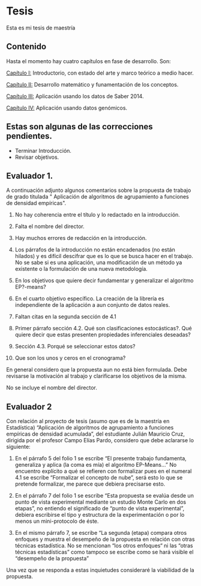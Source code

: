 # Tesis
Esta es mi tesis de maestría

## Contenido

Hasta el momento hay cuatro capítulos en fase de desarrollo. Son:

[Capítulo I:](https://github.com/CruzJulian/Tesis/blob/master/I.rmd) Introductorio, con estado del arte y marco teórico a medio hacer.

[Capítulo II:](https://github.com/CruzJulian/Tesis/blob/master/II.rmd) Desarrollo matemático y funamentación de los conceptos.

[Capítulo III:](https://github.com/CruzJulian/Tesis/blob/master/III.rmd) Aplicación usando los datos de Saber 2014.

[Capítulo IV:](https://github.com/CruzJulian/Tesis/blob/master/IV.rmd) Aplicación usando datos genómicos.


## Estas son algunas de las correcciones pendientes.
 
 - Terminar Introducción.
 - Revisar objetivos.

## Evaluador 1. 

A continuación adjunto algunos comentarios sobre la propuesta de trabajo de grado titulada " Aplicación de algoritmos de agrupamiento a funciones de densidad empíricas".

1. No hay coherencia entre el título y lo redactado en la introducción.

2. Falta el nombre del director.

3. Hay muchos errores de redacción en la introducción.

4. Los párrafos de la introducción no están encadenados (no están hilados) y es difícil descifrar que es lo que se busca hacer en el trabajo. No se sabe si es una aplicación, una modificación de un método ya existente o  la formulación de una nueva metodología.

5. En los objetivos que quiere decir fundamentar y generalizar el algoritmo EP?-means?

6. En el cuarto objetivo específico. La creación de la librería es independiente de la aplicación a aun conjunto de datos reales.

7. Faltan citas en la segunda sección de 4.1

8. Primer párrafo sección 4.2. Qué son clasificaciones estocásticas?. Qué quiere decir que estas presenten propiedades inferenciales deseadas?

9. Sección 4.3. Porqué se seleccionar estos datos?

10. Que son los unos y ceros en el cronograma?

En general considero que la propuesta aun no está bien formulada. Debe revisarse la motivación al trabajo y clarificarse los objetivos de la misma.

No se incluye el nombre del director.

## Evaluador 2

Con relación al proyecto de tesis (asumo que es de la maestría en Estadística) “Aplicación de algoritmos de agrupamiento a funciones empíricas de densidad acumulada”, del estudiante Julián Mauricio Cruz, dirigida por el profesor Campo Elías Pardo, considero que debe aclararse lo siguiente:

1. En el párrafo 5 del folio 1 se escribe “El presente trabajo fundamenta, generaliza y aplica (la coma es mía) el algoritmo EP-Means…” No encuentro explícito a qué se refieren con formalizar pues en el numeral 4.1 se escribe “Formalizar el concepto de nube”, será esto lo que se pretende formalizar, me parece que debiera precisarse esto.

2. En el párrafo 7 del folio 1 se escribe “Esta propuesta se evalúa desde un punto de vista experimental mediante un estudio Monte Carlo en dos etapas”, no entiendo el significado de “punto de vista experimental”, debiera escribirse el tipo y estructura de la experimentación o por lo menos un mini-protocolo de éste.

3. En el mismo párrafo 7, se escribe “La segunda (etapa) compara otros enfoques y muestra el desempeño de la propuesta en relación con otras técnicas estadística. No se mencionan “los otros enfoques“ ni las “otras técnicas estadísticas” como tampoco se escribe como se hará visible el “desempeño de la propuesta”

Una vez que se responda a estas inquietudes consideraré la viabilidad de la propuesta.
 

